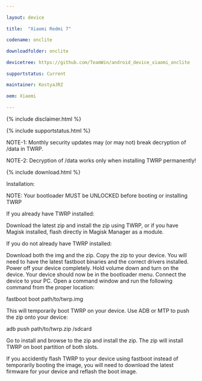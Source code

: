 ```yaml
---
	
layout: device
	
title:  "Xiaomi Redmi 7"
	
codename: onclite
	
downloadfolder: onclite
	
devicetree: https://github.com/TeamWin/android_device_xiaomi_onclite
	
supportstatus: Current
	
maintainer: KostyaJRZ
	
oem: Xiaomi
	
---
```

	
	
{% include disclaimer.html %}
	
	
{% include supportstatus.html %}
	
NOTE-1: Monthly security updates may (or may not) break decryption of /data in TWRP.
	
NOTE-2: Decryption of /data works only when installing TWRP permanently!
	
	
{% include download.html %}
	
	
<div class='page-heading'>Installation:</div>
	
NOTE: Your bootloader MUST be UNLOCKED before booting or installing TWRP
	
If you already have TWRP installed:
	
Download the latest zip and install the zip using TWRP, or if you have Magisk installed, flash directly in Magisk Manager as a module.
	
	
If you do not already have TWRP installed:
	
Download both the img and the zip. Copy the zip to your device. You will need to have the latest fastboot binaries and the correct drivers installed. Power off your device completely. Hold volume down and turn on the device. Your device should now be in the bootloader menu. Connect the device to your PC. Open a command window and run the following command from the proper location:
	
	
fastboot boot path/to/twrp.img
	
	
This will temporarily boot TWRP on your device. Use ADB or MTP to push the zip onto your device:
	
	
adb push path/to/twrp.zip /sdcard
	
	
Go to install and browse to the zip and install the zip. The zip will install TWRP on boot partition of both slots.
	
	
If you accidently flash TWRP to your device using fastboot instead of temporarily booting the image, you will need to download the latest firmware for your device and reflash the boot image.
	


